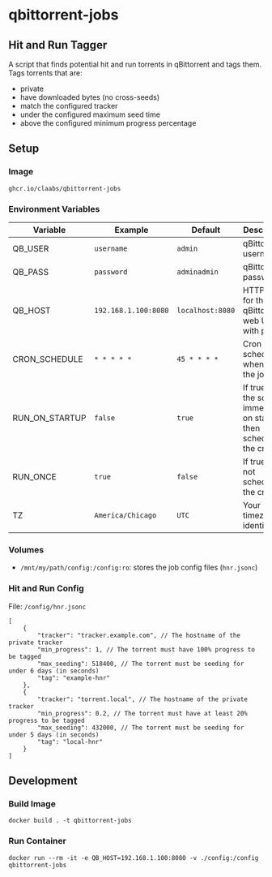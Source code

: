 # qbittorrent-jobs

## Hit and Run Tagger

A script that finds potential hit and run torrents in qBittorrent and tags them. Tags torrents that are:

- private
- have downloaded bytes (no cross-seeds)
- match the configured tracker
- under the configured maximum seed time
- above the configured minimum progress percentage

## Setup

### Image

`ghcr.io/claabs/qbittorrent-jobs`

### Environment Variables

| Variable       | Example              | Default          | Description                                                                  |
|----------------|----------------------|------------------|------------------------------------------------------------------------------|
| QB_USER        | `username`           | `admin`          | qBittorrent username                                                         |
| QB_PASS        | `password`           | `adminadmin`     | qBittorrent password                                                         |
| QB_HOST        | `192.168.1.100:8080` | `localhost:8080` | HTTP URL for the qBittorrent web UI, with port                               |
| CRON_SCHEDULE  | `* * * * *`          | `45 * * * *`     | Cron schedule of when to run the job                                         |
| RUN_ON_STARTUP | `false`              | `true`           | If true, runs the script immediately on startup, then schedules the cron job |
| RUN_ONCE       | `true`               | `false`          | If true, does not schedule the cron job                                      |
| TZ             | `America/Chicago`    | `UTC`            | Your timezone identifier                                                     |

### Volumes

- `/mnt/my/path/config:/config:ro`: stores the job config files (`hnr.jsonc`)

### Hit and Run Config

File: `/config/hnr.jsonc`

```jsonc
[
    {
        "tracker": "tracker.example.com", // The hostname of the private tracker
        "min_progress": 1, // The torrent must have 100% progress to be tagged
        "max_seeding": 518400, // The torrent must be seeding for under 6 days (in seconds)
        "tag": "example-hnr"
    },
    {
        "tracker": "torrent.local", // The hostname of the private tracker
        "min_progress": 0.2, // The torrent must have at least 20% progress to be tagged
        "max_seeding": 432000, // The torrent must be seeding for under 5 days (in seconds)
        "tag": "local-hnr"
    }
]
```

## Development

### Build Image

`docker build . -t qbittorrent-jobs`

### Run Container

`docker run --rm -it -e QB_HOST=192.168.1.100:8080 -v ./config:/config qbittorrent-jobs`
